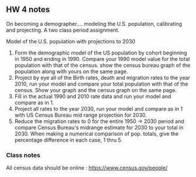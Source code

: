## HW 4 notes

On becoming a demographer.... modeling the U.S. population, calibrating and projecting. A two class period assignment. 

Model of the U.S. population with projections to 2030 

1. Form the demographic model of the US population by cohort beginning in 1950 and ending in 1990. Compare your 1990 model value for the total population with that of the census. show the census bureau graph of the population along with yours on the same page. 
2. Project by eye all of the Birth rates, death and migration rates to the year 2010, run your model and compare your total population with that of the census. Show your graph and the census graph on the same page. 
3. Fill in the actual 1990 and 2010 rate data and run your model and compare as in 1. 
4. Project all rates to the year 2030, run your model and compare as in 1 with US Census Bureau mid range projection for 2030. 
5. Reduce the migration rates to 0 for the entire 1950 -> 2030 period and compare Census Bureau's midrange estimate for 2030 to your total in 2030. When making a numerical comparison of pop. totals, give the percentage difference in each case, 1 thru 5.

### Class notes

All census data should be online : https://www.census.gov/people/ 


